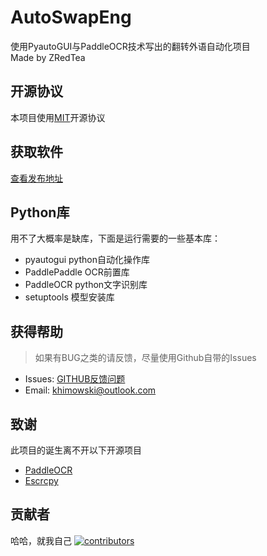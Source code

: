 # AutoSwapEng
使用PyautoGUI与PaddleOCR技术写出的翻转外语自动化项目\
Made by ZRedTea

## 开源协议

本项目使用[MIT](https://mit-license.org/)开源协议

## 获取软件

[查看发布地址](https://github.com/Khimowski/AutoSwapEng/releases)

## Python库
用不了大概率是缺库，下面是运行需要的一些基本库：
- pyautogui python自动化操作库
- PaddlePaddle OCR前置库
- PaddleOCR python文字识别库
- setuptools 模型安装库

## 获得帮助
> 如果有BUG之类的请反馈，尽量使用Github自带的Issues

- Issues: [GITHUB反馈问题](https://github.com/Khimowski/AutoSwapEng/issues)
- Email: khimowski@outlook.com

## 致谢
此项目的诞生离不开以下开源项目

- [PaddleOCR](https://github.com/PaddlePaddle/PaddleOCR)
- [Escrcpy](https://github.com/viarotel-org/escrcpy/tree/main)

## 贡献者
哈哈，就我自己
<a href="https://github.com/Khimowski/AutoSwapEng/graphs/contributors">
  <img src="https://contrib.rocks/image?repo=Khimowski/AutoSwapEng" alt="contributors" />
</a>
